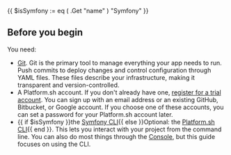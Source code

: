{{ $isSymfony := eq ( .Get "name" ) "Symfony" }}
## Before you begin

You need:

- [Git](https://git-scm.com/downloads).
  Git is the primary tool to manage everything your app needs to run.
  Push commits to deploy changes and control configuration through YAML files.
  These files describe your infrastructure, making it transparent and version-controlled.
- A Platform.sh account.
  If you don't already have one, [register for a trial account](https://auth.api.platform.sh/register).
  You can sign up with an email address or an existing GitHub, Bitbucket, or Google account.
  If you choose one of these accounts, you can set a password for your Platform.sh account later.
- {{ if $isSymfony }}the [Symfony CLI](https://symfony.com/download){{ else }}Optional: the [Platform.sh CLI](/administration/cli/_index.md){{ end }}.
  This lets you interact with your project from the command line.
  You can also do most things through the [Console](/administration/web/_index.md),
  but this guide focuses on using the CLI.
